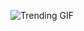 
<!-- GIF_SECTION -->
![Trending GIF](https://media1.giphy.com/media/v1.Y2lkPThiYjIxNzcyc3k4MjV3bnhhcWI4YWdjczQzeWk5MzNuZzQ5NnA0b3NldTZ4dzZ0YSZlcD12MV9naWZzX3NlYXJjaCZjdD1n/An7V0fylHZKGYd7dxw/giphy.gif)
<!-- END_GIF_SECTION -->
